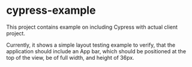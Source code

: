 # cypress-example

This project contains example on including Cypress with actual client project.

Currently, it shows a simple layout testing example to verify, that the application should include an App bar, which should be positioned at the top of the view, be of full width, and height of 36px.
